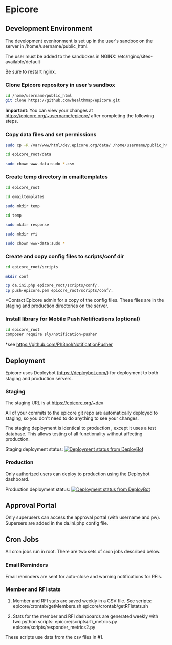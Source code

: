 # Epicore

## Development Environment

The development evenironment is set up in the user's sandbox on the server in /home/username/public_html.

The user must be added to the sandboxes in NGINX:
/etc/nginx/sites-available/default

Be sure to restart nginx.

### Clone Epicore repository in user's sandbox

```sh
cd /home/username/public_html
git clone https://github.com/healthmap/epicore.git

```


**Important**: You can view your changes at https://epicore.org/~username/epicore/ after completing the following steps.


### Copy data files and set permissions

```sh
sudo cp -R /var/www/html/dev.epicore.org/data/ /home/username/public_html/epicore/.

cd epicore_root/data

sudo chown www-data:sudo *.csv
```

### Create temp directory in emailtemplates

```sh
cd epicore_root

cd emailtemplates

sudo mkdir temp

cd temp

sudo mkdir response

sudo mkdir rfi

sudo chown www-data:sudo *
```

### Create and copy config files to scripts/conf dir

```sh
cd epicore_root/scripts

mkdir conf

cp da.ini.php epicore_root/scripts/conf/.
cp push-epicore.pem epicore_root/scripts/conf/.

```
*Contact Epicore admin for a copy of the config files.
These files are in the staging and production directories on the server.


### Install library for Mobile Push Notifications (optional)

```sh
cd epicore_root
composer require sly/notification-pusher
```

*see https://github.com/Ph3nol/NotificationPusher

## Deployment

Epicore uses Deploybot (https://deploybot.com/) for deployment to both staging and production servers.

### Staging

The staging URL is at https://epicore.org/~dev

All of your commits to the epicore git repo are automatically deployed to staging, so you don't need to do anything to see your changes.  

The staging deployment is identical to production , except it uses a test database.  This allows testing of all functionality without affecting production.

Staging deployment status: [![Deployment status from DeployBot](https://boston-childrens-hosptial.deploybot.com/badge/23779030056625/85433.svg)](http://deploybot.com)


### Production

Only authorized users can deploy to production using the Deploybot dashboard.

Production deployment status: [![Deployment status from DeployBot](https://boston-childrens-hosptial.deploybot.com/badge/02267418033975/87596.svg)](http://deploybot.com)




## Approval Portal

Only superusers can access the approval portal (with username and pw). Supersers are added in the da.ini.php config file.


## Cron Jobs

All cron jobs run in root.  There are two sets of cron jobs described below.

### Email Reminders

Email reminders are sent for auto-close and warning notifications for RFIs.


### Member and RFI stats

1. Member and RFI stats are saved weekly in a CSV file. See scripts:
epicore/crontab/getMembers.sh
epicore/crontab/getRFIstats.sh

2. Stats for the member and RFI dashboards are generated weekly with two python scripts:
epicore/scripts/rfi_metrics.py
epicore/scripts/responder_metrics2.py

These scripts use data from the csv files in #1.

